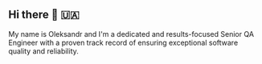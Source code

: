 ## Hi there 👋 🇺🇦

My name is Oleksandr and I'm a dedicated and results-focused Senior QA Engineer with a proven track record of ensuring exceptional software quality and reliability. 
<!--
**AlexKalyna/AlexKalyna** is a ✨ _special_ ✨ repository because its `README.md` (this file) appears on your GitHub profile.

Here are some ideas to get you started:

- 🔭 I’m currently working on ...
- 🌱 I’m currently learning ...
- 👯 I’m looking to collaborate on ...
- 🤔 I’m looking for help with ...
- 💬 Ask me about ...
- 📫 How to reach me: ...
